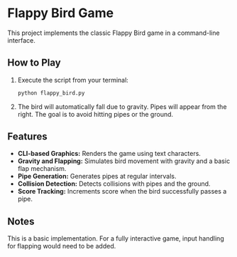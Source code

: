# Flappy Bird Game

This project implements the classic Flappy Bird game in a command-line interface.

## How to Play

1.  Execute the script from your terminal:
    ```bash
    python flappy_bird.py
    ```
2.  The bird will automatically fall due to gravity. Pipes will appear from the right. The goal is to avoid hitting pipes or the ground.

## Features

-   **CLI-based Graphics:** Renders the game using text characters.
-   **Gravity and Flapping:** Simulates bird movement with gravity and a basic flap mechanism.
-   **Pipe Generation:** Generates pipes at regular intervals.
-   **Collision Detection:** Detects collisions with pipes and the ground.
-   **Score Tracking:** Increments score when the bird successfully passes a pipe.

## Notes

This is a basic implementation. For a fully interactive game, input handling for flapping would need to be added.